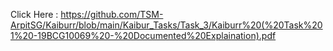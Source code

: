 Click Here : https://github.com/TSM-ArpitSG/Kaiburr/blob/main/Kaibur_Tasks/Task_3/Kaiburr%20(%20Task%201%20-19BCG10069%20-%20Documented%20Explaination).pdf